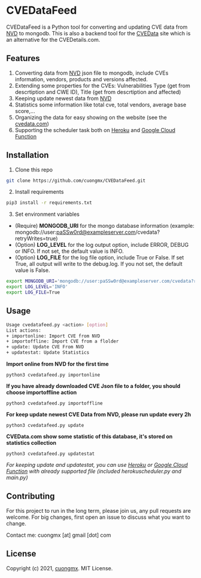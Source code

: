 # CVEDataFeed

CVEDataFeed is a Python tool for converting and updating CVE data from [NVD](https://nvd.nist.gov/) to mongodb. This is also a backend tool for the [CVEData](https://cvedata.com) site which is an alternative for the CVEDetails.com.

## Features
1. Converting data from [NVD](https://nvd.nist.gov/) json file to mongodb, include CVEs information, vendors, products and versions affected.
2. Extending some properties for the CVEs: Vulnerabilities Type (get from descrtiption and CWE ID), Title (get from descrtiption and affected)
3. Keeping update newest data from [NVD](https://nvd.nist.gov/)
4. Statistics some information like total cve, total vendors, average base score,...
5. Organizing the data for easy showing on the website (see the [cvedata.com](https://cvedata.com)) 
6. Supporting the scheduler task both on [Heroku](https://devcenter.heroku.com/articles/scheduler) and [Google Cloud Function](https://cloud.google.com/scheduler/docs/tut-pub-sub)

## Installation

1. Clone this repo
```bash
git clone https://github.com/cuongmx/CVEDataFeed.git
```

2. Install requirements
```bash
pip3 install -r requirements.txt
```

3. Set environment variables
* (Require) **MONGODB_URI** for the mongo database information (example: mongodb://user:paSSw0rd@exampleserver.com/cvedata?retryWrites=true)
* (Option) **LOG_LEVEL** for the log output option, include ERROR, DEBUG or INFO. If not set, the default value is INFO.
* (Option) **LOG_FILE** for the log file option, include True or False. If set True, all output will write to the debug.log. If you not set, the default value is False.
```bash
export MONGODB_URI='mongodb://user:paSSw0rd@exampleserver.com/cvedata?retryWrites=true'
export LOG_LEVEL='INFO'
export LOG_FILE=True
```

## Usage

```bash
Usage cvedatafeed.py <action> [option]
List actions:
+ importonline: Import CVE from NVD
+ importoffline: Import CVE from a flolder
+ update: Update CVE From NVD
+ updatestat: Update Statistics
```

**Import online from NVD for the first time**
```
python3 cvedatafeed.py importonline
```

**If you have already downloaded CVE Json file to a folder, you should choose importoffline action**
```
python3 cvedatafeed.py importoffline
```

**For keep update newest CVE Data from NVD, please run update every 2h**
```
python3 cvedatafeed.py update
```

**CVEData.com show some statistic of this database, it's stored on statistics collection**
```
python3 cvedatafeed.py updatestat
```

*For keeping update and updatestat, you can use [Heroku](https://devcenter.heroku.com/articles/scheduler) or [Google Cloud Function](https://cloud.google.com/scheduler/docs/tut-pub-sub) with already supported file (included herokuscheduler.py and main.py)*

## Contributing
For this project to run in the long term, please join us, any pull requests are welcome. For big changes, first open an issue to discuss what you want to change. 

Contact me: cuongmx [at] gmail [dot] com

## License
Copyright (c) 2021, [cuongmx](https://cuong.mx). MIT License.
